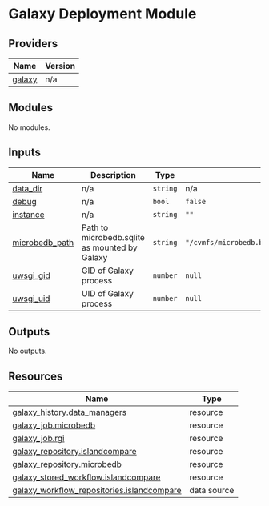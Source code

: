 # Galaxy Deployment Module
<!-- BEGIN_TF_DOCS -->
## Providers

| Name | Version |
|------|---------|
| <a name="provider_galaxy"></a> [galaxy](#provider\_galaxy) | n/a |

## Modules

No modules.

## Inputs

| Name | Description | Type | Default | Required |
|------|-------------|------|---------|:--------:|
| <a name="input_data_dir"></a> [data\_dir](#input\_data\_dir) | n/a | `string` | n/a | yes |
| <a name="input_debug"></a> [debug](#input\_debug) | n/a | `bool` | `false` | no |
| <a name="input_instance"></a> [instance](#input\_instance) | n/a | `string` | `""` | no |
| <a name="input_microbedb_path"></a> [microbedb\_path](#input\_microbedb\_path) | Path to microbedb.sqlite as mounted by Galaxy | `string` | `"/cvmfs/microbedb.brinkmanlab.ca/microbedb.sqlite"` | no |
| <a name="input_uwsgi_gid"></a> [uwsgi\_gid](#input\_uwsgi\_gid) | GID of Galaxy process | `number` | `null` | no |
| <a name="input_uwsgi_uid"></a> [uwsgi\_uid](#input\_uwsgi\_uid) | UID of Galaxy process | `number` | `null` | no |

## Outputs

No outputs.

## Resources

| Name | Type |
|------|------|
| [galaxy_history.data_managers](https://registry.terraform.io/providers/brinkmanlab/galaxy/latest/docs/resources/history) | resource |
| [galaxy_job.microbedb](https://registry.terraform.io/providers/brinkmanlab/galaxy/latest/docs/resources/job) | resource |
| [galaxy_job.rgi](https://registry.terraform.io/providers/brinkmanlab/galaxy/latest/docs/resources/job) | resource |
| [galaxy_repository.islandcompare](https://registry.terraform.io/providers/brinkmanlab/galaxy/latest/docs/resources/repository) | resource |
| [galaxy_repository.microbedb](https://registry.terraform.io/providers/brinkmanlab/galaxy/latest/docs/resources/repository) | resource |
| [galaxy_stored_workflow.islandcompare](https://registry.terraform.io/providers/brinkmanlab/galaxy/latest/docs/resources/stored_workflow) | resource |
| [galaxy_workflow_repositories.islandcompare](https://registry.terraform.io/providers/brinkmanlab/galaxy/latest/docs/data-sources/workflow_repositories) | data source |
<!-- END_TF_DOCS -->